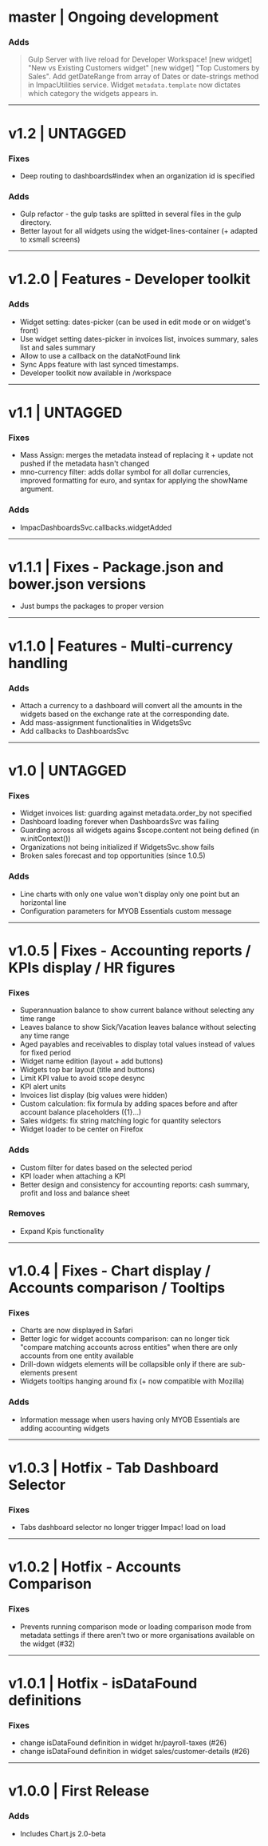 # master | Ongoing development

### Adds
> Gulp Server with live reload for Developer Workspace!
> [new widget] "New vs Existing Customers widget"
> [new widget] "Top Customers by Sales".
> Add getDateRange from array of Dates or date-strings method in ImpacUtilities service.
> Widget `metadata.template` now dictates which category the widgets appears in.
-------------------------------------------------------------
# v1.2 | UNTAGGED

### Fixes
- Deep routing to dashboards#index when an organization id is specified

### Adds
- Gulp refactor - the gulp tasks are splitted in several files in the gulp directory.
- Better layout for all widgets using the widget-lines-container (+ adapted to xsmall screens)

-------------------------------------------------------------
# v1.2.0 | Features - Developer toolkit

### Adds
- Widget setting: dates-picker (can be used in edit mode or on widget's front)
- Use widget setting dates-picker in invoices list, invoices summary, sales list and sales summary
- Allow to use a callback on the dataNotFound link
- Sync Apps feature with last synced timestamps.
- Developer toolkit now available in /workspace

-------------------------------------------------------------
# v1.1 | UNTAGGED

### Fixes
- Mass Assign: merges the metadata instead of replacing it + update not pushed if the metadata hasn't changed
- mno-currency filter: adds dollar symbol for all dollar currencies, improved formatting for euro, and syntax for applying the showName argument.

### Adds
- ImpacDashboardsSvc.callbacks.widgetAdded

-------------------------------------------------------------
# v1.1.1 | Fixes - Package.json and bower.json versions

- Just bumps the packages to proper version

-------------------------------------------------------------
# v1.1.0 | Features - Multi-currency handling

### Adds
- Attach a currency to a dashboard will convert all the amounts in the widgets based on the exchange rate at the corresponding date.
- Add mass-assignment functionalities in WidgetsSvc
- Add callbacks to DashboardsSvc

-------------------------------------------------------------
# v1.0 | UNTAGGED

### Fixes
- Widget invoices list: guarding against metadata.order_by not specified
- Dashboard loading forever when DashboardsSvc was failing
- Guarding across all widgets agains $scope.content not being defined (in w.initContext())
- Organizations not being initialized if WidgetsSvc.show fails
- Broken sales forecast and top opportunities (since 1.0.5)

### Adds
- Line charts with only one value won't display only one point but an horizontal line
- Configuration parameters for MYOB Essentials custom message

-------------------------------------------------------------
# v1.0.5 | Fixes - Accounting reports / KPIs display / HR figures

### Fixes
- Superannuation balance to show current balance without selecting any time range
- Leaves balance to show Sick/Vacation leaves balance without selecting any time range
- Aged payables and receivables to display total values instead of values for fixed period
- Widget name edition (layout + add buttons)
- Widgets top bar layout (title and buttons)
- Limit KPI value to avoid scope desync
- KPI alert units
- Invoices list display (big values were hidden)
- Custom calculation: fix formula by adding spaces before and after account balance placeholders ({1}...)
- Sales widgets: fix string matching logic for quantity selectors
- Widget loader to be center on Firefox

### Adds
- Custom filter for dates based on the selected period
- KPI loader when attaching a KPI
- Better design and consistency for accounting reports: cash summary, profit and loss and balance sheet

### Removes
- Expand Kpis functionality

-------------------------------------------------------------
# v1.0.4 | Fixes - Chart display / Accounts comparison / Tooltips

### Fixes

- Charts are now displayed in Safari
- Better logic for widget accounts comparison: can no longer tick "compare matching accounts across entities" when there are only accounts from one entity available
- Drill-down widgets elements will be collapsible only if there are sub-elements present
- Widgets tooltips hanging around fix (+ now compatible with Mozilla)

### Adds
- Information message when users having only MYOB Essentials are adding accounting widgets

-------------------------------------------------------------
# v1.0.3 | Hotfix - Tab Dashboard Selector

### Fixes
- Tabs dashboard selector no longer trigger Impac! load on load

-------------------------------------------------------------
# v1.0.2 | Hotfix - Accounts Comparison

### Fixes
- Prevents running comparison mode or loading comparison mode from metadata settings if there aren't two or more organisations available on the widget (#32)

-------------------------------------------------------------
# v1.0.1 | Hotfix - isDataFound definitions

### Fixes
- change isDataFound definition in widget hr/payroll-taxes (#26)
- change isDataFound definition in widget sales/customer-details (#26)

-------------------------------------------------------------
# v1.0.0 | First Release

### Adds
- Includes Chart.js 2.0-beta
